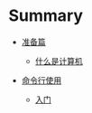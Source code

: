# Summary

- [准备篇](beginning/README.md)
    - [什么是计算机](beginning/what-are-computers.md)

- [命令行使用](./command-line/README.md)
    - [入门](./command-line/introduction.md)
